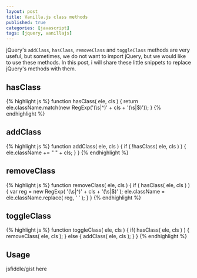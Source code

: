 ```yaml
---
layout: post
title: Vanilla.js class methods
published: true
categories: [javascript]
tags: [jquery, vanillajs]
---
```


jQuery's `addClass`, `hasClass`, `removeClass` and `toggleClass` methods are very useful, but sometimes, we do not want to import jQuery, but we would like to use these methods. In this post, i will share these little snippets to replace jQuery's methods with them.

## hasClass

{% highlight js %}
function hasClass( ele, cls ) {
  return ele.className.match(new RegExp('(\\s|^)' + cls + '(\\s|$)'));
}
{% endhighlight %}

## addClass

{% highlight js %}
function addClass( ele, cls ) {
  if ( !hasClass( ele, cls ) ) {
    ele.className += " " + cls;
  }
}
{% endhighlight %}

## removeClass

{% highlight js %}
function removeClass( ele, cls ) {
  if ( hasClass( ele, cls ) ) {
    var reg = new RegExp( '(\\s|^)' + cls + '(\\s|$)' );
    ele.className = ele.className.replace( reg, ' ' );
  }
}
{% endhighlight %}

## toggleClass

{% highlight js %}
function toggleClass( ele, cls ) {
  if( hasClass( ele, cls ) ) {
    removeClass( ele, cls );
  } 
  else {
    addClass( ele, cls );
  }
}
{% endhighlight %}

## Usage

jsfiddle/gist here